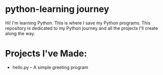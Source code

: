 # python-learning journey

Hi! I'm learning Python. This is where I save my Python programs. This repository is dedicated to my Python journey and all the projects I'll create along the way.

# Projects I've Made:
- hello.py – A simple greeting program
